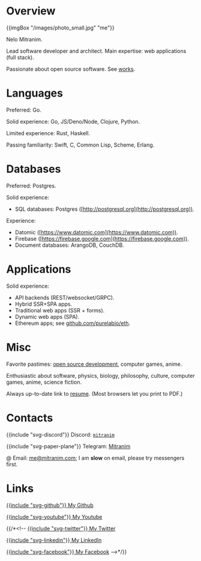 # Overview

{{imgBox "/images/photo_small.jpg" "me"}}

Nelo Mitranim.

Lead software developer and architect. Main expertise: web applications (full stack).

Passionate about open source software. See [works](/works).

# Languages

Preferred: Go.

Solid experience: Go, JS/Deno/Node, Clojure, Python.

Limited experience: Rust, Haskell.

Passing familiarity: Swift, C, Common Lisp, Scheme, Erlang.

# Databases

Preferred: Postgres.

Solid experience:

  * SQL databases: Postgres ([http://postgresql.org](http://postgresql.org)).

Experience:

  * Datomic ([https://www.datomic.com](https://www.datomic.com)).
  * Firebase ([https://firebase.google.com](https://firebase.google.com)).
  * Document databases: ArangoDB, CouchDB.

# Applications

Solid experience:

  * API backends (REST/websocket/GRPC).
  * Hybrid SSR+SPA apps.
  * Traditional web apps (SSR + forms).
  * Dynamic web apps (SPA).
  * Ethereum apps; see [github.com/purelabio/eth](https://github.com/purelabio/eth).

# Misc

Favorite pastimes: [open source development](/works), computer games, anime.

Enthusiastic about software, physics, biology, philosophy, culture, computer games, anime, science fiction.

Always up-to-date link to [resume](/resume). (Most browsers let you print to PDF.)

# Contacts

<span>{{include "svg-discord"}} Discord: [`mitranim`](https://discord.com/users/105725121334915072)</span>

<span>{{include "svg-paper-plane"}} Telegram: [Mitranim](https://telegram.me/Mitranim)</span>

<span>@ Email: [me@mitranim.com](mailto:me@mitranim.com)</span>; I am **slow** on email, please try messengers first.

# Links

[{{include "svg-github"}} My Github](https://github.com/mitranim)

[{{include "svg-youtube"}} My Youtube](https://www.youtube.com/channel/UCt6dH_XZxJCgaa6vwqrwFxA)

{{/*<!--
[{{include "svg-twitter"}} My Twitter](https://twitter.com/mitranim)

[{{include "svg-linkedin"}} My LinkedIn](https://linkedin.com/in/mitranim)

[{{include "svg-facebook"}} My Facebook](https://facebook.com/mitranim)
-->*/}}
